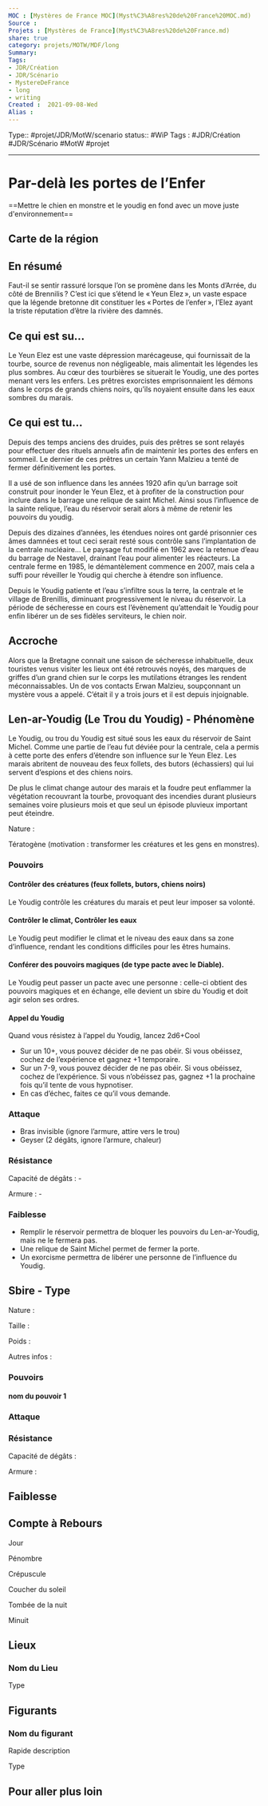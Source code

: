 ```yaml
---
MOC : [Mystères de France MOC](Myst%C3%A8res%20de%20France%20MOC.md)
Source :
Projets : [Mystères de France](Myst%C3%A8res%20de%20France.md)
share: true 
category: projets/MOTW/MDF/long
Summary: 
Tags:
- JDR/Création 
- JDR/Scénario
- MystereDeFrance
- long
- writing
Created :  2021-09-08-Wed
Alias :
---
```

Type:: #projet/JDR/MotW/scenario 
status:: #WiP 
Tags : #JDR/Création #JDR/Scénario #MotW #projet 

***


# Par-delà les portes de l’Enfer

==Mettre le chien en monstre et le youdig en fond avec un move juste d'environnement==

## Carte de la région

## En résumé

Faut-il se sentir rassuré lorsque l’on se promène dans les Monts d’Arrée, du côté de Brennilis ? C’est ici que s’étend le « Yeun Elez », un vaste espace que la légende bretonne dit constituer les « Portes de l’enfer », l’Elez ayant la triste réputation d’être la rivière des damnés.

## Ce qui est su…   

Le Yeun Elez est une vaste dépression marécageuse, qui fournissait de la tourbe, source de revenus non négligeable, mais alimentait les légendes les plus sombres. Au cœur des tourbières se situerait le Youdig, une des portes menant vers les enfers. Les prêtres exorcistes emprisonnaient les démons dans le corps de grands chiens noirs, qu’ils noyaient ensuite dans les eaux sombres du marais.

## Ce qui est tu...

Depuis des temps anciens des druides, puis des prêtres se sont relayés pour effectuer des rituels annuels afin de maintenir les portes des enfers en sommeil. Le dernier de ces prêtres un certain Yann Malzieu a tenté de fermer définitivement les portes.

Il a usé de son influence dans les années 1920 afin qu’un barrage soit construit pour inonder le Yeun Elez, et à profiter de la construction pour inclure dans le barrage une relique de saint Michel. Ainsi sous l’influence de la sainte relique, l’eau du réservoir serait alors à même de retenir les pouvoirs du youdig.

Depuis des dizaines d’années, les étendues noires ont gardé prisonnier ces âmes damnées et tout ceci serait resté sous contrôle sans l’implantation de la centrale nucléaire... Le paysage fut modifié en 1962 avec la retenue d’eau du barrage de Nestavel, drainant l’eau pour alimenter les réacteurs. La centrale ferme en 1985, le démantèlement commence en 2007, mais cela a suffi pour réveiller le Youdig qui cherche à étendre son influence.

Depuis le Youdig patiente et l’eau s’infiltre sous la terre, la centrale et le village de Brenillis, diminuant progressivement le niveau du réservoir. La période de sécheresse en cours est l’évènement qu’attendait le Youdig pour enfin libérer un de ses fidèles serviteurs, le chien noir.

## Accroche
    
Alors que la Bretagne connait une saison de sécheresse inhabituelle, deux touristes venus visiter les lieux ont été retrouvés noyés, des marques de griffes d’un grand chien sur le corps les mutilations étranges les rendent méconnaissables. Un de vos contacts Erwan Malzieu, soupçonnant un mystère vous a appelé. C’était il y a trois jours et il est depuis injoignable.

## Len-ar-Youdig (Le Trou du Youdig) - Phénomène
   
Le Youdig, ou trou du Youdig est situé sous les eaux du réservoir de Saint Michel. Comme une partie de l’eau fut déviée pour la centrale, cela a permis à cette porte des enfers d’étendre son influence sur le Yeun Elez. Les marais abritent de nouveau des feux follets, des butors (échassiers) qui lui servent d’espions et des chiens noirs.

De plus le climat change autour des marais et la foudre peut enflammer la végétation recouvrant la tourbe, provoquant des incendies durant plusieurs semaines voire plusieurs mois et que seul un épisode pluvieux important peut éteindre.
  

Nature :     

Tératogène (motivation : transformer les créatures et les gens en monstres).

### Pouvoirs
    

#### Contrôler des créatures (feux follets, butors, chiens noirs)

Le Youdig contrôle les créatures du marais et peut leur imposer sa volonté.

#### Contrôler le climat, Contrôler les eaux

Le Youdig peut modifier le climat et le niveau des eaux dans sa zone d’influence, rendant les conditions difficiles pour les êtres humains.

#### Conférer des pouvoirs magiques (de type pacte avec le Diable).

Le Youdig peut passer un pacte avec une personne : celle-ci obtient des pouvoirs magiques et en échange, elle devient un sbire du Youdig et doit agir selon ses ordres.

#### Appel du Youdig

Quand vous résistez à l’appel du Youdig, lancez 2d6+Cool

- Sur un 10+, vous pouvez décider de ne pas obéir. Si vous obéissez, cochez de l’expérience et gagnez +1 temporaire.
- Sur un 7-9, vous pouvez décider de ne pas obéir. Si vous obéissez, cochez de l’expérience. Si vous n’obéissez pas, gagnez +1 la prochaine fois qu’il tente de vous hypnotiser.
- En cas d’échec, faites ce qu’il vous demande.

### Attaque 

- Bras invisible (ignore l’armure, attire vers le trou)
- Geyser (2 dégâts, ignore l’armure, chaleur)

### Résistance 

Capacité de dégâts : -

Armure : -

### Faiblesse
    
- Remplir le réservoir permettra de bloquer les pouvoirs du Len-ar-Youdig, mais ne le fermera pas.
- Une relique de Saint Michel permet de fermer la porte.
- Un exorcisme permettra de libérer une personne de l’influence du Youdig.
  

## Sbire - Type

  

Nature : 

Taille : 

Poids : 

Autres infos : 

### Pouvoirs

#### nom du pouvoir 1

### Attaque 

### Résistance 

Capacité de dégâts : 

Armure :

## Faiblesse

## Compte à Rebours

  

Jour 

  

  

Pénombre 

  

  

Crépuscule

  

  

Coucher du soleil

  

  

Tombée de la nuit

  

  

Minuit

  

  

  

## Lieux 

### Nom du Lieu

Type 

  

## Figurants 

### Nom du figurant

Rapide description

Type 

## Pour aller plus loin